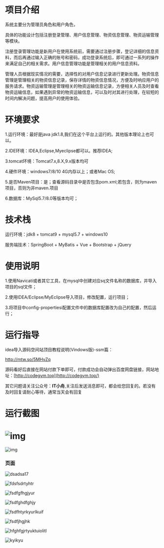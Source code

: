 # 项目介绍



系统主要分为管理员角色和用户角色，



具体的功能设计包括注册登录管理、用户信息管理、物资信息管理、物资运输管理等模块。

注册登录管理功能是新用户在使用系统前，需要通过注册步骤，登记详细的信息资料，而后再通过输入正确的账号和密码，成功登录系统后，即可通过一系列的操作来满足自己的相关需求。用户信息管理功能是管理相关的用户信息资料。

管理人员根据现实情况的需要，选择性的对用户信息记录进行更新处理。物资信息管理是管理相关的物资信息记录，保存详情的物资信息情况，方便及时响应用户的服务请求。物资运输管理是管理相关的物资运输信息记录，方便相关人员及时查看物资运输信息，如果遇到异常的物资运输信息，可以及时对其进行处理，在较短的时间内解决问题，提高用户的使用体验。

# 环境要求



1.运行环境：最好是java jdk1.8,我们在这个平台上运行的。其他版本理论上也可以。 

2.IDE环境：IDEA,Eclipse,Myeclipse都可以。推荐IDEA; 

3.tomcat环境：Tomcat7.x,8.X,9.x版本均可 

4.硬件环境：windows7/8/10 4G内存以上；或者Mac OS; 

5.是否Maven项目：是；查看源码目录中是否包含pom.xml;若包含，则为maven项目，否则为非maven.项目 

6.数据库：MySql5.7/8.0等版本均可；





# 技术栈



运行环境：jdk8 + tomcat9 + mysql5.7 + windows10

服务端技术：SpringBoot + MyBatis + Vue + Bootstrap + jQuery





# 使用说明





1.使用Navicati或者其它工具，在mysql中创建对应sq文件名称的数据库，并导入项目的sql文件； 

2.使用IDEA/Eclipse/MyEclipse导入项目，修改配置，运行项目； 

3.将项目中config-propertiesi配置文件中的数据库配置改为自己的配置，然后运行；





# 运行指导

idea导入源码空间站顶目教程说明(Vindows版)-ssm篇：

http://mtw.so/5MHvZq 

源码看好后直接在网站付款下单即可，付款成功会自动弹出百度网盘链接，网站地址：[http://codegym.top](http://codegym.top/)

其它问题请关注公众号：**IT小舟**,关注后发送消息即可，都会给您回复的。若没有及时回复请耐心等待，通常当天会有回复



# 运行截图



# ![img](https://gulimallcativen.oss-cn-shenzhen.aliyuncs.com/gdfdfffffghdfgrr/wps13.png)





![img](https://gulimallcativen.oss-cn-shenzhen.aliyuncs.com/gdfdfffffghdfgrr/wps14.png)





### 页面

![dsadsa17](https://gulimallcativen.oss-cn-shenzhen.aliyuncs.com/gdfdfffff22ghdfgrr/dsadsa17.png)

![fdsfsdrtyhtr](https://gulimallcativen.oss-cn-shenzhen.aliyuncs.com/gdfdfffff22ghdfgrr/fdsfsdrtyhtr.png)

![fsdfgfhgjyur](https://gulimallcativen.oss-cn-shenzhen.aliyuncs.com/gdfdfffff22ghdfgrr/fsdfgfhgjyur.png)

![fsdfghdfghjy](https://gulimallcativen.oss-cn-shenzhen.aliyuncs.com/gdfdfffff22ghdfgrr/fsdfghdfghjy.png)

![fsdfhtyrkyurlkuif](https://gulimallcativen.oss-cn-shenzhen.aliyuncs.com/gdfdfffff22ghdfgrr/fsdfhtyrkyurlkuif.png)

![fsdfjhgjhk](https://gulimallcativen.oss-cn-shenzhen.aliyuncs.com/gdfdfffff22ghdfgrr/fsdfjhgjhk.png)

![hfghfgjrtyuktuiolitl](https://gulimallcativen.oss-cn-shenzhen.aliyuncs.com/gdfdfffff22ghdfgrr/hfghfgjrtyuktuiolitl.png)

![kyikyu](https://gulimallcativen.oss-cn-shenzhen.aliyuncs.com/gdfdfffff22ghdfgrr/kyikyu.png)







